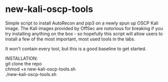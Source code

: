 # new-kali-oscp-tools
Simple script to install AutoRecon and pip3 on a newly spun up OSCP Kali image. The Kali images provided by OffSec are notorious for breaking if you try installing anything on the box - so hopefully this script will allow users to install a few of the most important, most used tools in the labs.

It won't contain every tool, but this is a good baseline to get started.

INSTALLATION:  
git clone the repo  
chmod +x new-kali-oscp-tools.sh  
./new-kali-oscp-tools.sh

